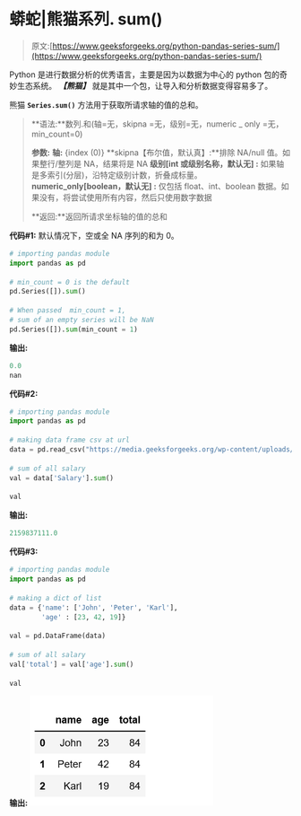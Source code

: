 # 蟒蛇|熊猫系列. sum()

> 原文:[https://www.geeksforgeeks.org/python-pandas-series-sum/](https://www.geeksforgeeks.org/python-pandas-series-sum/)

Python 是进行数据分析的优秀语言，主要是因为以数据为中心的 python 包的奇妙生态系统。 ***【熊猫】*** 就是其中一个包，让导入和分析数据变得容易多了。

熊猫 **`Series.sum()`** 方法用于获取所请求轴的值的总和。

> **语法:**数列.和(轴=无，skipna =无，级别=无，numeric _ only =无，min_count=0)
> 
> **参数:**
> **轴:** {index (0)}
> **skipna【布尔值，默认真】:**排除 NA/null 值。如果整行/整列是 NA，结果将是 NA
> **级别[int 或级别名称，默认无] :** 如果轴是多索引(分层)，沿特定级别计数，折叠成标量。
> **numeric_only[boolean，默认无] :** 仅包括 float、int、boolean 数据。如果没有，将尝试使用所有内容，然后只使用数字数据
> 
> **返回:**返回所请求坐标轴的值的总和

**代码#1:** 默认情况下，空或全 NA 序列的和为 0。

```py
# importing pandas module 
import pandas as pd 

# min_count = 0 is the default
pd.Series([]).sum()

# When passed  min_count = 1,
# sum of an empty series will be NaN
pd.Series([]).sum(min_count = 1)
```

**输出:**

```py
0.0
nan
```

**代码#2:**

```py
# importing pandas module 
import pandas as pd 

# making data frame csv at url  
data = pd.read_csv("https://media.geeksforgeeks.org/wp-content/uploads/nba.csv") 

# sum of all salary
val = data['Salary'].sum()

val
```

**输出:**

```py
2159837111.0
```

**代码#3:**

```py
# importing pandas module 
import pandas as pd 

# making a dict of list
data = {'name': ['John', 'Peter', 'Karl'],
        'age' : [23, 42, 19]}

val = pd.DataFrame(data)

# sum of all salary
val['total'] = val['age'].sum()

val
```

**输出:**
![](img/68da4b37b4ce8d9fa3c0b1e4fc841548.png)